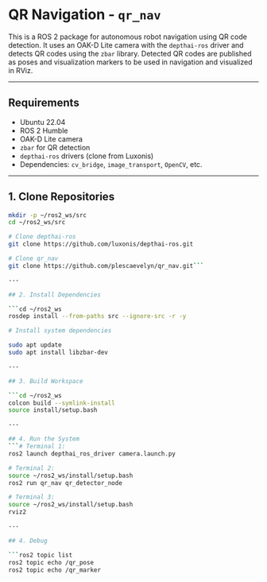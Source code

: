 # QR Navigation - `qr_nav`

This is a ROS 2 package for autonomous robot navigation using QR code detection. It uses an OAK-D Lite camera with the `depthai-ros` driver and detects QR codes using the `zbar` library. Detected QR codes are published as poses and visualization markers to be used in navigation and visualized in RViz.

---

## Requirements

- Ubuntu 22.04
- ROS 2 Humble
- OAK-D Lite camera
- `zbar` for QR detection
- `depthai-ros` drivers (clone from Luxonis)
- Dependencies: `cv_bridge`, `image_transport`, `OpenCV`, etc.

---

## 1. Clone Repositories

```bash
mkdir -p ~/ros2_ws/src
cd ~/ros2_ws/src

# Clone depthai-ros
git clone https://github.com/luxonis/depthai-ros.git

# Clone qr_nav
git clone https://github.com/plescaevelyn/qr_nav.git```

---

## 2. Install Dependencies

```cd ~/ros2_ws
rosdep install --from-paths src --ignore-src -r -y

# Install system dependencies

sudo apt update
sudo apt install libzbar-dev

---

## 3. Build Workspace

```cd ~/ros2_ws
colcon build --symlink-install
source install/setup.bash

---

## 4. Run the System
```# Terminal 1:
ros2 launch depthai_ros_driver camera.launch.py

# Terminal 2:
source ~/ros2_ws/install/setup.bash
ros2 run qr_nav qr_detector_node

# Terminal 3:
source ~/ros2_ws/install/setup.bash
rviz2

---

## 4. Debug

```ros2 topic list
ros2 topic echo /qr_pose
ros2 topic echo /qr_marker
